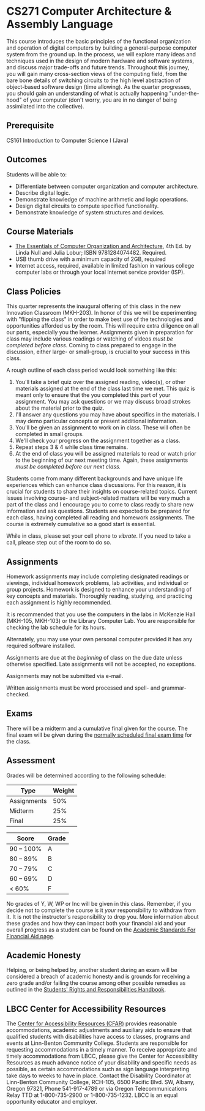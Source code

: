 # CS271 Computer Architecture & Assembly Language #

This course introduces the basic principles of the functional organization and operation of digital computers by building a general-purpose computer system from the ground up. In the process, we will explore many ideas and techniques used in the design of modern hardware and software systems, and discuss major trade-offs and future trends. Throughout this journey, you will gain many cross-section views of the computing field, from the bare bone details of switching circuits to the high level abstraction of object-based software design (time allowing). As the quarter progresses, you should gain an understanding of what is actually happening "under-the-hood" of your computer (don't worry, you are in no danger of being assimilated into the collective).

## Prerequisite ##

CS161 Introduction to Computer Science I (Java)

## Outcomes ##

Students will be able to:
* Differentiate between computer organization and computer architecture.
* Describe digital logic.
* Demonstrate knowledge of machine arithmetic and logic operations.
* Design digital circuits to compute specified functionality.
* Demonstrate knowledge of system structures and devices.

## Course Materials ##

* [The Essentials of Computer Organization and Architecture](https://www.amazon.com/Essentials-Computer-Organization-Architecture/dp/1284045617/ref=sr_1_2?s=books&ie=UTF8&qid=1474670683&sr=1-2&keywords=essentials+of+computer+architecture), 4th Ed. by Linda Null and Julia Lobur; ISBN 9781284074482. Required. 
* USB thumb drive with a minimum capacity of 2GB, required
* Internet access, required, available in limited fashion in various college computer labs or through your local Internet service provider (ISP).


## Class Policies ##

This quarter represents the inaugural offering of this class in the new Innovation Classroom (MKH-203). In honor of this we will be experimenting with "flipping the class" in order to make best use of the technologies and opportunities afforded us by the room. This will require extra diligence on all our parts, especially you the learner. Assignments given in preparation for class may include various readings or watching of videos *must be completed before class*. Coming to class prepared to engage in the discussion, either large- or small-group, is crucial to your success in this class.

A rough outline of each class period would look something like this:

1. You'll take a brief quiz over the assigned reading, video(s), or other materials assigned at the end of the class last time we met. This quiz is meant only to ensure that the you completed this part of your assignment. You may ask questions or we may discuss broad strokes about the material prior to the quiz.
2. I'll answer any questions you may have about specifics in the materials. I may demo particular concepts or present additional information.
3. You'll be given an assignment to work on in class. These will often be completed in small groups.
4. We'll check your progress on the assignment together as a class.
5. Repeat steps 3 & 4 while class time remains.
6. At the end of class you will be assigned materials to read or watch prior to the beginning of our next meeting time. Again, these assignments *must be completed before our next class.*

Students come from many different backgrounds and have unique life experiences which can enhance class discussions. For this reason, it is crucial for students to share their insights on course-related topics. Current issues involving course- and subject-related matters will be very much a part of the class and I encourage you to come to class ready to share new information and ask questions. Students are expected to be prepared for each class, having completed all reading and homework assignments. The course is extremely cumulative so a good start is essential.

While in class, please set your cell phone to *vibrate*. If you need to take a call, please step out of the room to do so. 

## Assignments ##

Homework assignments may include completing designated readings or viewings, individual homework problems, lab activities, and individual or group projects. Homework is designed to enhance your understanding of key concepts and materials. Thoroughly reading, studying, and practicing each assignment is highly recommended.

It is recommended that you use the computers in the labs in McKenzie Hall (MKH-105, MKH-103) or the Library Computer Lab. You are responsible for checking the lab schedule for its hours.

Alternately, you may use your own personal computer provided it has any required software installed.

Assignments are due at the *beginning* of class on the due date unless otherwise specified. Late assignments will not be accepted, no exceptions.

Assignments may not be submitted via e-mail.

Written assignments must be word processed and spell- and grammar-checked.


## Exams ##

There will be a midterm and a cumulative final given for the course. The final exam will be given during the [normally scheduled final exam time](https://www.linnbenton.edu/finals-schedule) for the class.

## Assessment

Grades will be determined according to the following schedule:

| Type | Weight |
| ---- | ------ |
| Assignments | 50% |
| Midterm | 25% |
| Final | 25% |

| Score | Grade |
| ----- | ----- |
| 90 – 100% | A |
| 80 – 89% | B |
| 70 – 79% | C |
| 60 – 69% | D |
| < 60% | F |

No grades of Y, W, WP or Inc will be given in this class. Remember, if you decide not to complete the course is it *your* responsibility to withdraw from it. It is not the instructor's responsibility to drop you. More information about these grades and how they can impact both your financial aid and your overall progress as a student can be found on the [Academic Standards For Financial Aid page](http://www.linnbenton.edu/current-students/money-matters/financial-aid/academic-standards-for-financial-aid/academic-standards-for-financial-aid-continued).

## Academic Honesty ##

Helping, or being helped by, another student during an exam will be considered a breach of academic honesty and is grounds for receiving a zero grade and/or failing the course among other possible remedies as outlined in the [Students' Rights and Responsibilities Handbook](https://www.linnbenton.edu/current-students/administration-information/policies/students-rights-responsibilities-and-conduct).

## LBCC Center for Accessibility Resources ##

The [Center for Accessibility Resources (CFAR)](https://linnbenton.edu/cfar) provides reasonable accommodations, academic adjustments and auxiliary aids to ensure that qualified students with disabilities have access to classes, programs and events at Linn-Benton Community College. Students are responsible for requesting accommodations in a timely manner. To receive appropriate and timely accommodations from LBCC, please give the Center for Accessibility Resources as much advance notice of your disability and specific needs as possible, as certain accommodations such as sign language interpreting take days to weeks to have in place. Contact the Disability Coordinator at Linn-Benton Community College, RCH-105, 6500 Pacific Blvd. SW, Albany, Oregon 97321, Phone 541-917-4789 or via Oregon Telecommunications Relay TTD at 1-800-735-2900 or 1-800-735-1232. LBCC is an equal opportunity educator and employer.
